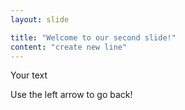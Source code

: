 ```yaml
---
layout: slide

title: "Welcome to our second slide!"
content: "create new line"
---
```

Your text

Use the left arrow to go back!
